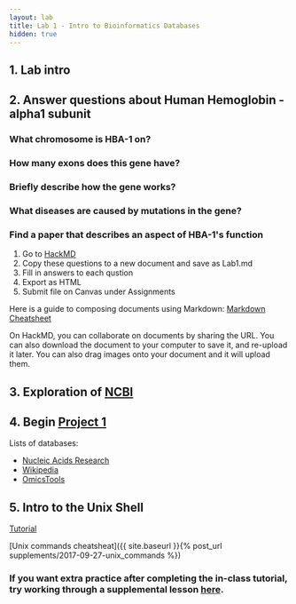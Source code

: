 ```yaml
---
layout: lab
title: Lab 1 - Intro to Bioinformatics Databases
hidden: true
---
```


## 1. Lab intro

## 2. Answer questions about Human Hemoglobin - alpha1 subunit

### What chromosome is HBA-1 on?
### How many exons does this gene have?
### Briefly describe how the gene works?
### What diseases are caused by mutations in the gene?
### Find a paper that describes an aspect of HBA-1's function

1. Go to [HackMD](https://hackmd.io/)
2. Copy these questions to a new document and save as Lab1.md
2. Fill in answers to each qustion
3. Export as HTML
3. Submit file on Canvas under Assignments

Here is a guide to composing documents using Markdown: [Markdown Cheatsheet](https://github.com/adam-p/markdown-here/wiki/Markdown-Cheatsheet)

On HackMD, you can collaborate on documents by sharing the URL. You can also download the document to your computer to save it, and re-upload it later. You can also drag images onto your document and it will upload them.


## 3. Exploration of [NCBI](https://www.ncbi.nlm.nih.gov/)

## 4. Begin [Project 1](project-1.html)
Lists of databases:

- [Nucleic Acids Research](https://academic.oup.com/nar/article/45/D1/D1/2770636/The-24th-annual-Nucleic-Acids-Research-database)
- [Wikipedia](https://en.wikipedia.org/wiki/List_of_biological_databases#DNA_Databases)
- [OmicsTools](https://omictools.com/)

## 5. Intro to the Unix Shell

[Tutorial](https://deruncie.github.io/shell-novice/)

[Unix commands cheatsheat]({{ site.baseurl }}{% post_url supplements/2017-09-27-unix_commands %})


### If you want extra practice after completing the in-class tutorial, try working through a supplemental lesson [here]({{site.baseurl}}/2017/09/28/command-line/).
